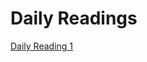 # Daily Readings

[Daily Reading 1](https://github.com/AtkinsonKyle/reading-notes/blob/master/401/)
